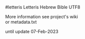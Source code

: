 #letteris
Letteris Hebrew Bible UTF8 <br>

More information see project's wiki <br>
or metadata.txt <br>

until update 07-Feb-2023


